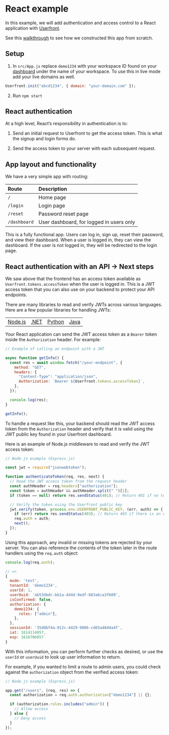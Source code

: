 # React example

In this example, we will add authentication and access control to a React application with [Userfront](https://userfront.com).

See this [walkthrough](https://userfront.com/docs/examples/react) to see how we constructed this app from scratch.

## Setup
1. In `src/App.js` replace `demo1234` with your workspace ID found on your [dashboard](https://userfront.com/dashboard) under the name of your workspace. To use this in live mode add your live domains as well.
```js
Userfront.init("abcd1234", { domain: "your-domain.com" });
```
2. Run `npm start`

## React authentication

At a high level, React’s responsibility in authentication is to:

1. Send an initial request to Userfront to get the access token. This is what the signup and login forms do.

2. Send the access token to your server with each subsequent request.

## App layout and functionality

We have a very simple app with routing:

| Route        | Description                              |
| :----------- | :--------------------------------------- |
| `/`          | Home page                                |
| `/login`     | Login page                               |
| `/reset`     | Password reset page                      |
| `/dashboard` | User dashboard, for logged in users only |

This is a fully functional app. Users can log in, sign up, reset their password, and view their dashboard. When a user is logged in, they can view the dashboard. If the user is not logged in, they will be redirected to the login page.

## React authentication with an API -> Next steps

We saw above that the frontend has an access token available as `Userfront.tokens.accessToken` when the user is logged in. This is a JWT access token that you can also use on your backend to protect your API endpoints.

There are many libraries to read and verify JWTs across various languages. Here are a few popular libraries for handling JWTs:

|                                                       |                                           |                                              |                                           |
| ----------------------------------------------------- | ----------------------------------------- | -------------------------------------------- | ----------------------------------------- |
| [Node.js](https://github.com/auth0/node-jsonwebtoken) | [.NET](https://github.com/jwt-dotnet/jwt) | [Python](https://github.com/jpadilla/pyjwt/) | [Java](https://github.com/auth0/java-jwt) |

Your React application can send the JWT access token as a `Bearer` token inside the `Authorization` header. For example:

```js
// Example of calling an endpoint with a JWT

async function getInfo() {
  const res = await window.fetch("/your-endpoint", {
    method: "GET",
    headers: {
      "Content-Type": "application/json",
      Authorization: `Bearer ${Userfront.tokens.accessToken}`,
    },
  });

  console.log(res);
}

getInfo();
```

To handle a request like this, your backend should read the JWT access token from the `Authorization` header and verify that it is valid using the JWT public key found in your Userfront dashboard.

Here is an example of Node.js middleware to read and verify the JWT access token:

```js
// Node.js example (Express.js)

const jwt = require("jsonwebtoken");

function authenticateToken(req, res, next) {
  // Read the JWT access token from the request header
  const authHeader = req.headers["authorization"];
  const token = authHeader && authHeader.split(" ")[1];
  if (token == null) return res.sendStatus(401); // Return 401 if no token

  // Verify the token using the Userfront public key
  jwt.verify(token, process.env.USERFRONT_PUBLIC_KEY, (err, auth) => {
    if (err) return res.sendStatus(403); // Return 403 if there is an error verifying
    req.auth = auth;
    next();
  });
}
```

Using this approach, any invalid or missing tokens are rejected by your server. You can also reference the contents of the token later in the route handlers using the `req.auth` object:

```js
console.log(req.auth);

// =>
{
  mode: 'test',
  tenantId: 'demo1234',
  userId: 1,
  userUuid: 'ab53dbdc-bb1a-4d4d-9edf-683a6ca3f609',
  isConfirmed: false,
  authorization: {
    demo1234: {
      roles: ["admin"],
    },
  },
  sessionId: '35d0bf4a-912c-4429-9886-cd65a4844a4f',
  iat: 1614114057,
  exp: 1616706057
}
```

With this information, you can perform further checks as desired, or use the `userId` or `userUuid` to look up user information to return.

For example, if you wanted to limit a route to admin users, you could check against the `authorization` object from the verified access token:

```js
// Node.js example (Express.js)

app.get("/users", (req, res) => {
  const authorization = req.auth.authorization["demo1234"] || {};

  if (authorization.roles.includes("admin")) {
    // Allow access
  } else {
    // Deny access
  }
});
```
